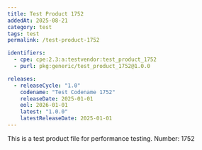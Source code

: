 ```yaml
---
title: Test Product 1752
addedAt: 2025-08-21
category: test
tags: test
permalink: /test-product-1752

identifiers:
  - cpe: cpe:2.3:a:testvendor:test_product_1752
  - purl: pkg:generic/test_product_1752@1.0.0

releases:
  - releaseCycle: "1.0"
    codename: "Test Codename 1752"
    releaseDate: 2025-01-01
    eol: 2026-01-01
    latest: "1.0.0"
    latestReleaseDate: 2025-01-01
---
```


This is a test product file for performance testing. Number: 1752
